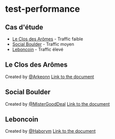 # test-performance

## Cas d'étude

- [Le Clos des Arômes](https://le-clos-des-aromes-restaurant-briare.eatbu.com/?lang=fr) - Traffic faible
- [Social Boulder](https://www.sboulder.com/) - Traffic moyen
- [Leboncoin](https://www.leboncoin.fr/) - Traffic élevé

## Le Clos des Arômes

Created by [@Arkeonn](https://github.com/ThomasGeoffron)
[Link to the document]()

## Social Boulder

Created by [@MisterGoodDeal](https://github.com/MisterGoodDeal)
[Link to the document](https://github.com/ESGI-MCAMUS/test-performance/blob/master/social-boulder.md)

## Leboncoin

Created by [@Haborym](https://github.com/Haborym)
[Link to the document]()
